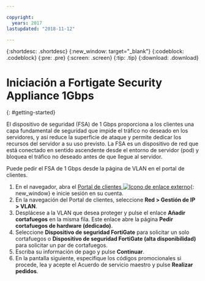 ```yaml
---

copyright:
  years: 2017
lastupdated: "2018-11-12"

---
```


{:shortdesc: .shortdesc}
{:new_window: target="_blank"}
{:codeblock: .codeblock}
{:pre: .pre}
{:screen: .screen}
{:tip: .tip}
{:download: .download}

# Iniciación a Fortigate Security Appliance 1Gbps
{: #getting-started}

El dispositivo de seguridad (FSA) de 1 Gbps proporciona a los clientes una capa fundamental de seguridad que impide el tráfico no deseado en los servidores, y así reduce la superficie de ataque y permite dedicar los recursos del servidor a su uso previsto.  La FSA es un dispositivo de red que está conectado en sentido ascendente desde el entorno de servidor (pod) y bloquea el tráfico no deseado antes de que llegue al servidor.  

Puede pedir el FSA de 1 Gbps desde la página de VLAN en el portal de clientes.

1. En el navegador, abra el [Portal de clientes ![Icono de enlace externo](../../icons/launch-glyph.svg "Icono de enlace externo")](https://control.softlayer.com/){: new_window} e inicie sesión en su cuenta.
2. En la navegación del Portal de clientes, seleccione **Red > Gestión de IP > VLAN**.
3. Desplácese a la VLAN que desea proteger y pulse el enlace **Añadir cortafuegos** en la misma fila. Este enlace abre la página **Pedir cortafuegos de hardware (dedicado)**.
4. Seleccione **Dispositivo de seguridad FortiGate** para solicitar un solo cortafuegos o **Dispositivo de seguridad FortiGate (alta disponibilidad)** para solicitar un par de cortafuegos.
5. Escriba su información de pago y pulse **Continuar**.
6. En la pantalla siguiente, especifique los códigos promocionales si procede, lea y acepte el Acuerdo de servicio maestro y pulse **Realizar pedidos**.
